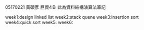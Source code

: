 05170221
黃碩彥 
巨資4Ｂ 
此為資料結構演算法筆記

week1:design linked list 
week2:stack quene
week3:insertion sort
week4:quick sort
week5:
week6:
